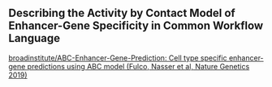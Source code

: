 
## Describing the Activity by Contact Model of Enhancer-Gene Specificity in Common Workflow Language
  
[broadinstitute/ABC-Enhancer-Gene-Prediction: Cell type specific enhancer-gene predictions using ABC model (Fulco, Nasser et al, Nature Genetics 2019)](https://github.com/broadinstitute/ABC-Enhancer-Gene-Prediction) 
